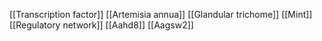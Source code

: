 [[Transcription factor]]
[[Artemisia annua]]
[[Glandular trichome]]
[[Mint]]
[[Regulatory network]]
[[Aahd8]]
[[Aagsw2]]

